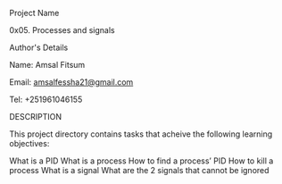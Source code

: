 Project Name

0x05. Processes and signals

Author's Details

Name: Amsal Fitsum

Email: amsalfessha21@gmail.com

Tel: +251961046155

DESCRIPTION

This project directory contains tasks that acheive the following learning objectives:

What is a PID What is a process How to find a process’ PID How to kill a process What is a signal What are the 2 signals that cannot be ignored
